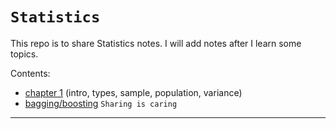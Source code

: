 # `Statistics`
 This repo is to share Statistics notes. I will add notes after I learn some topics.

 Contents:
  - [chapter 1](chapter1.md) (intro, types, sample, population, variance)
  - [bagging/boosting](bag_boost.md)
 `Sharing is caring`

 ***
